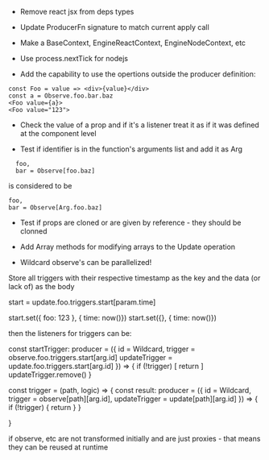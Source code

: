 - Remove react jsx from deps types

- Update ProducerFn signature to match current apply call

- Make a BaseContext, EngineReactContext, EngineNodeContext, etc

- Use process.nextTick for nodejs

- Add the capability to use the opertions outside the producer definition:

```
const Foo = value => <div>{value}</div>
const a = Observe.foo.bar.baz
<Foo value={a}>
<Foo value="123">
```

- Check the value of a prop and if it's a listener treat it as if it was defined at the component level

- Test if identifier is in the function's arguments list and add it as Arg

```
  foo,
  bar = Observe[foo.baz]
```

is considered to be

```
foo,
bar = Observe[Arg.foo.baz]
```

- Test if props are cloned or are given by reference - they should be clonned

- Add Array methods for modifying arrays to the Update operation

- Wildcard observe's can be parallelized!

Store all triggers with their respective timestamp as the key and the data (or lack of) as the body

start = update.foo.triggers.start[param.time]

start.set({ foo: 123 }, { time: now()})
start.set({}, { time: now()})

then the listeners for triggers can be:

const startTrigger: producer = ({
id = Wildcard,
trigger = observe.foo.triggers.start[arg.id]
updateTrigger = update.foo.triggers.start[arg.id]
}) => {
if (!trigger) [
return
]
updateTrigger.remove()
}

const trigger = (path, logic) => {
const result: producer = ({
id = Wildcard,
trigger = observe[path][arg.id],
updateTrigger = update[path][arg.id]
}) => {
if (!trigger) {
return
}
}

}

if observe, etc are not transformed initially and are just proxies - that means they can be reused at runtime
